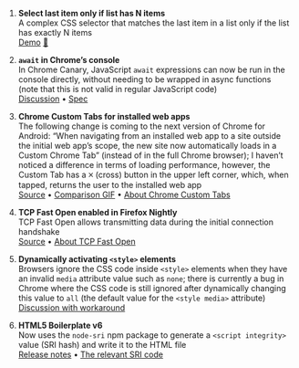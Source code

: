 1. **Select last item only if list has N items**  
A complex CSS selector that matches the last item in a list only if the list has exactly N items  
[Demo](https://codepen.io/simevidas/pen/wqmWaM?editors=0100) [💬](https://twitter.com/aardrian/status/897133124408225792)

1. **`await` in Chrome’s console**  
In Chrome Canary, JavaScript `await` expressions can now be run in the console directly, without needing to be wrapped in async functions (note that this is not valid in regular JavaScript code)  
[Discussion](https://twitter.com/umaar/status/897408737694109697) • [Spec](https://tc39.github.io/ecma262/#prod-AwaitExpression)

1. **Chrome Custom Tabs for installed web apps**  
The following change is coming to the next version of Chrome for Android: “When navigating from an installed web app to a site outside the initial web app’s scope, the new site now automatically loads in a Custom Chrome Tab” (instead of in the full Chrome browser); I haven’t noticed a difference in terms of loading performance, however, the Custom Tab has a 🞪 (cross) button in the upper left corner, which, when tapped, returns the user to the installed web app   
[Source](https://blog.chromium.org/2017/08/chrome-61-beta-javascript-modules.html) • [Comparison GIF](https://twitter.com/simevidas/status/899478112165138433) • [About Chrome Custom Tabs](https://developer.chrome.com/multidevice/android/customtabs)

1. **TCP Fast Open enabled in Firefox Nightly**  
TCP Fast Open allows transmitting data during the initial connection handshake  
[Source](https://twitter.com/bagder/status/897731019683635202) • [About TCP Fast Open](https://blogs.windows.com/msedgedev/2016/06/15/building-a-faster-and-more-secure-web-with-tcp-fast-open-tls-false-start-and-tls-1-3/)

1. **Dynamically activating `<style>` elements**  
Browsers ignore the CSS code inside `<style>` elements when they have an invalid `media` attribute value such as `none`; there is currently a bug in Chrome where the CSS code is still ignored after dynamically changing this value to `all` (the default value for the `<style media>` attribute)  
[Discussion with workaround](https://twitter.com/heydonworks/status/898138079151738880)

1. **HTML5 Boilerplate v6**  
Now uses the `node-sri` npm package to generate a `<script integrity>` value (SRI hash) and write it to the HTML file  
[Release notes](https://github.com/h5bp/html5-boilerplate/releases/tag/6.0.0) • [The relevant SRI code](https://github.com/h5bp/html5-boilerplate/pull/1904/files#diff-ba210a9157252cc983268fdc3aa3ed52)
